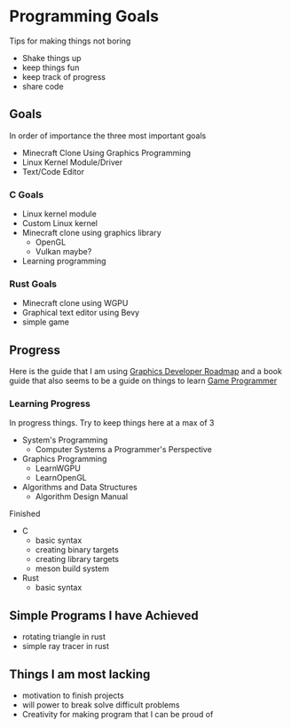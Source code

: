 # Programming Goals

Tips for making things not boring

- Shake things up
- keep things fun
- keep track of progress
- share code

## Goals

In order of importance the three most important goals

- Minecraft Clone Using Graphics Programming
- Linux Kernel Module/Driver
- Text/Code Editor

### C Goals

- Linux kernel module
- Custom Linux kernel
- Minecraft clone using graphics library
  - OpenGL
  - Vulkan maybe?
- Learning programming

### Rust Goals

- Minecraft clone using WGPU
- Graphical text editor using Bevy
- simple game

## Progress

Here is the guide that I am using [Graphics Developer Roadmap](https://github.com/prographon/graphics-developer-roadmap)
and a book guide that also seems to be a guide on things to learn [Game Programmer](https://github.com/miloyip/game-programmer)

### Learning Progress

In progress things. Try to keep things here at a max of 3

- System's Programming
  - Computer Systems a Programmer's Perspective
- Graphics Programming
  - LearnWGPU
  - LearnOpenGL
- Algorithms and Data Structures
  - Algorithm Design Manual

Finished

- C
  - basic syntax
  - creating binary targets
  - creating library targets
  - meson build system
- Rust
  - basic syntax

## Simple Programs I have Achieved

- rotating triangle in rust
- simple ray tracer in rust

## Things I am most lacking

- motivation to finish projects
- will power to break solve difficult problems
- Creativity for making program that I can be proud of
